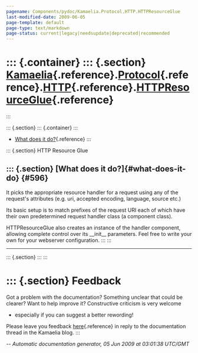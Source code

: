 ```yaml
---
pagename: Components/pydoc/Kamaelia.Protocol.HTTP.HTTPResourceGlue
last-modified-date: 2009-06-05
page-template: default
page-type: text/markdown
page-status: current|legacy|needsupdate|deprecated|recommended
---
```

::: {.container}
::: {.section}
[Kamaelia](/Components/pydoc/Kamaelia.html){.reference}.[Protocol](/Components/pydoc/Kamaelia.Protocol.html){.reference}.[HTTP](/Components/pydoc/Kamaelia.Protocol.HTTP.html){.reference}.[HTTPResourceGlue](/Components/pydoc/Kamaelia.Protocol.HTTP.HTTPResourceGlue.html){.reference}
=========================================================================================================================================================================================================================================================================================
:::

::: {.section}
::: {.container}
:::

-   [What does it do?](#596){.reference}
:::

::: {.section}
HTTP Resource Glue

::: {.section}
[What does it do?]{#what-does-it-do} {#596}
------------------------------------

It picks the appropriate resource handler for a request using any of the
request\'s attributes (e.g. uri, accepted encoding, language, source
etc.)

Its basic setup is to match prefixes of the request URI each of which
have their own predetermined request handler class (a component class).

HTTPResourceGlue also creates an instance of the handler component,
allowing complete control over its \_\_init\_\_ parameters. Feel free to
write your own for your webserver configuration.
:::
:::

------------------------------------------------------------------------

::: {.section}
:::
:::

::: {.section}
Feedback
========

Got a problem with the documentation? Something unclear that could be
clearer? Want to help improve it? Constructive criticism is very welcome
- especially if you can suggest a better rewording!

Please leave you feedback
[here](../../../cgi-bin/blog/blog.cgi?rm=viewpost&nodeid=1142023701){.reference}
in reply to the documentation thread in the Kamaelia blog.
:::

*\-- Automatic documentation generator, 05 Jun 2009 at 03:01:38 UTC/GMT*
